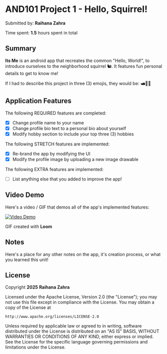 <!-- (This is a comment) INSTRUCTIONS: Go through this page and fill out any **bolded** entries with their correct values.-->

# AND101 Project 1 - Hello, Squirrel!

Submitted by: **Raihana Zahra**

Time spent: **1.5** hours spent in total

## Summary

**Its Me** is an android app that recreates the common "Hello, World!", to introduce ourselves to the neighborhood squirrel 🐿. It features fun personal details to get to know me!

If I had to describe this project in three (3) emojis, they would be: **🛥️🐇💨**

## Application Features

<!-- (This is a comment) Please be sure to change the [ ] to [x] for any features you completed.  If a feature is not checked [x], you might miss the points for that item! -->

The following REQUIRED features are completed:

- [X] Change profile name to your name
- [X] Change profile bio text to a personal bio about yourself
- [X] Modify hobby section to include your top three (3) hobbies

The following STRETCH features are implemented:

- [X] Re-brand the app by modifying the UI
- [X] Modify the profile image by uploading a new image drawable

The following EXTRA features are implemented:

- [ ] List anything else that you added to improve the app!

## Video Demo

Here's a video / GIF that demos all of the app's implemented features:

<a href="https://www.loom.com/share/79aade2cfbdf43c9b72bb70838d539ba" target="_blank">
  <img src="https://cdn.loom.com/sessions/thumbnails/79aade2cfbdf43c9b72bb70838d539ba-f7612e6c605e8530-full-play.gif" 
       alt="Video Demo" 
       style="max-width: 300px;" />
</a>

GIF created with **Loom**

<!-- Recommended tools:
- [Kap](https://getkap.co/) for macOS
- [ScreenToGif](https://www.screentogif.com/) for Windows
- [peek](https://github.com/phw/peek) for Linux. -->

## Notes

Here's a place for any other notes on the app, it's creation process, or what you learned this unit!

## License

Copyright **2025** **Raihana Zahra**

Licensed under the Apache License, Version 2.0 (the "License");
you may not use this file except in compliance with the License.
You may obtain a copy of the License at

    http://www.apache.org/licenses/LICENSE-2.0

Unless required by applicable law or agreed to in writing, software
distributed under the License is distributed on an "AS IS" BASIS,
WITHOUT WARRANTIES OR CONDITIONS OF ANY KIND, either express or implied.
See the License for the specific language governing permissions and
limitations under the License.
